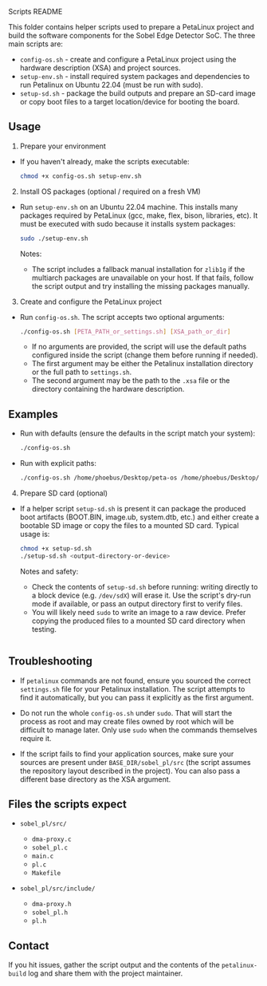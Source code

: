 Scripts README

This folder contains helper scripts used to prepare a PetaLinux project and
build the software components for the Sobel Edge Detector SoC. The three main
scripts are:

- `config-os.sh` - create and configure a PetaLinux project using the
  hardware description (XSA) and project sources.
- `setup-env.sh` - install required system packages and dependencies to run
  Petalinux on Ubuntu 22.04 (must be run with sudo).
 - `setup-sd.sh` - package the build outputs and prepare an SD-card image or
   copy boot files to a target location/device for booting the board.

Usage
-----

1) Prepare your environment

- If you haven't already, make the scripts executable:

  ```bash
  chmod +x config-os.sh setup-env.sh
  ```

2) Install OS packages (optional / required on a fresh VM)

- Run `setup-env.sh` on an Ubuntu 22.04 machine. This installs many packages
  required by PetaLinux (gcc, make, flex, bison, libraries, etc). It must be
  executed with sudo because it installs system packages:

  ```bash
  sudo ./setup-env.sh
  ```

  Notes:
  - The script includes a fallback manual installation for `zlib1g` if the
    multiarch packages are unavailable on your host. If that fails, follow the
    script output and try installing the missing packages manually.

3) Create and configure the PetaLinux project

- Run `config-os.sh`. The script accepts two optional arguments:

  ```bash
  ./config-os.sh [PETA_PATH_or_settings.sh] [XSA_path_or_dir]
  ```

  - If no arguments are provided, the script will use the default paths
    configured inside the script (change them before running if needed).
  - The first argument may be either the Petalinux installation directory or
    the full path to `settings.sh`.
  - The second argument may be the path to the `.xsa` file or the directory
    containing the hardware description.

Examples
--------

- Run with defaults (ensure the defaults in the script match your system):

  ```bash
  ./config-os.sh
  ```

- Run with explicit paths:

  ```bash
  ./config-os.sh /home/phoebus/Desktop/peta-os /home/phoebus/Desktop/sobel_succ/design_1_wrapper.xsa

4) Prepare SD card (optional)

- If a helper script `setup-sd.sh` is present it can package the produced
  boot artifacts (BOOT.BIN, image.ub, system.dtb, etc.) and either create a
  bootable SD image or copy the files to a mounted SD card. Typical usage is:

  ```bash
  chmod +x setup-sd.sh
  ./setup-sd.sh <output-directory-or-device>
  ```

  Notes and safety:
  - Check the contents of `setup-sd.sh` before running: writing directly to
    a block device (e.g. `/dev/sdX`) will erase it. Use the script's dry-run
    mode if available, or pass an output directory first to verify files.
  - You will likely need `sudo` to write an image to a raw device. Prefer
    copying the produced files to a mounted SD card directory when testing.
  ```

Troubleshooting
---------------

- If `petalinux` commands are not found, ensure you sourced the correct
  `settings.sh` file for your Petalinux installation. The script attempts to
  find it automatically, but you can pass it explicitly as the first
  argument.

- Do not run the whole `config-os.sh` under `sudo`. That will start the
  process as root and may create files owned by root which will be difficult
  to manage later. Only use `sudo` when the commands themselves require it.

- If the script fails to find your application sources, make sure your
  sources are present under `BASE_DIR/sobel_pl/src` (the script assumes the
  repository layout described in the project). You can also pass a different
  base directory as the XSA argument.

Files the scripts expect
------------------------

- `sobel_pl/src/`
  - `dma-proxy.c`
  - `sobel_pl.c`
  - `main.c`
  - `pl.c`
  - `Makefile`

- `sobel_pl/src/include/`
  - `dma-proxy.h`
  - `sobel_pl.h`
  - `pl.h`

Contact
-------

If you hit issues, gather the script output and the contents of the `petalinux-build`
log and share them with the project maintainer.
